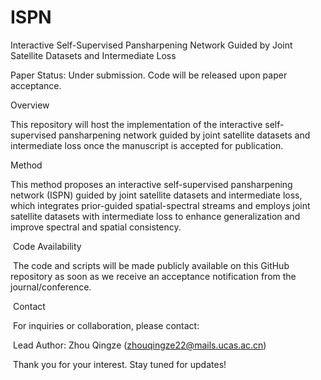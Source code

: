 # ISPN


Interactive Self-Supervised Pansharpening Network Guided by Joint Satellite Datasets and Intermediate Loss

 
﻿Paper Status: Under submission. Code will be released upon paper acceptance.

 
Overview

 
This repository will host the implementation of the interactive self-supervised pansharpening network guided by joint satellite datasets and intermediate loss once the manuscript is accepted for publication.

 
Method

 
This method proposes an interactive self-supervised pansharpening network (ISPN) guided by joint satellite datasets and intermediate loss, which integrates prior-guided spatial-spectral streams and employs joint satellite datasets with intermediate loss to enhance generalization and improve spectral and spatial consistency.

 
﻿ Code Availability

 
﻿ The code and scripts will be made publicly available on this GitHub repository as soon as we receive an acceptance notification from the journal/conference.

 
﻿ Contact

 
﻿ For inquiries or collaboration, please contact:

 
﻿ Lead Author: Zhou Qingze (zhouqingze22@mails.ucas.ac.cn)

 
﻿ Thank you for your interest. Stay tuned for updates!
